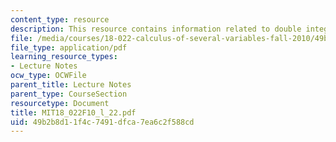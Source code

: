 ```yaml
---
content_type: resource
description: This resource contains information related to double integrals.
file: /media/courses/18-022-calculus-of-several-variables-fall-2010/49b2b8d11f4c7491dfca7ea6c2f588cd_MIT18_022F10_l_22.pdf
file_type: application/pdf
learning_resource_types:
- Lecture Notes
ocw_type: OCWFile
parent_title: Lecture Notes
parent_type: CourseSection
resourcetype: Document
title: MIT18_022F10_l_22.pdf
uid: 49b2b8d1-1f4c-7491-dfca-7ea6c2f588cd
---
```

